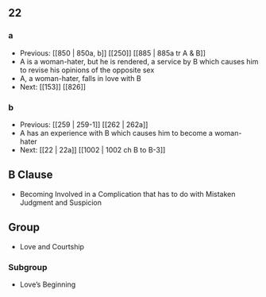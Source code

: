 ## 22
### a
- Previous: [[850 | 850a, b]] [[250]] [[885 | 885a tr A &amp; B]] 
- A is a woman-hater, but he is rendered, a service by B which causes him to revise his opinions of the opposite sex
- A, a woman-hater, falls in love with B
- Next: [[153]] [[826]] 

### b
- Previous: [[259 | 259-1]] [[262 | 262a]] 
- A has an experience with B which causes him to become a woman-hater
- Next: [[22 | 22a]] [[1002 | 1002 ch B to B-3]] 

## B Clause
- Becoming Involved in a Complication that has to do with Mistaken Judgment and Suspicion

## Group
- Love and Courtship

### Subgroup
- Love’s Beginning

